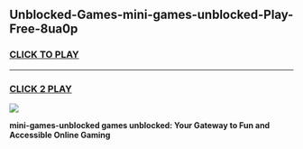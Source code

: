 
## Unblocked-Games-mini-games-unblocked-Play-Free-8ua0p
<h3>
<a href="https://premium76.site?title=mini-games-unblocked&ref=17A">CLICK TO PLAY</a></h3>
<hr>

<h3>
<a href="https://premium76.site?title=mini-games-unblocked&ref=17A">CLICK 2 PLAY</a>
  
</h3>

<a href="https://premium76.site?title=mini-games-unblocked&ref=17A"><img src="https://clearcache.store/games.png"></a>


**mini-games-unblocked games unblocked: Your Gateway to Fun and Accessible Online Gaming**
